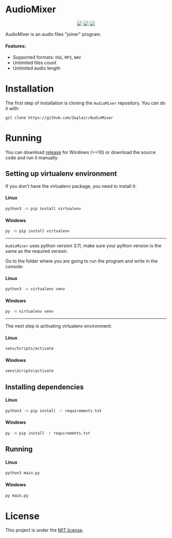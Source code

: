 # AudioMixer

<p align="center">
    <img src="https://img.shields.io/badge/python-3.11-green?logo=python&logoColor=white&style=for-the-badge">
    <img src="https://img.shields.io/badge/LICENSE-MIT-green?style=for-the-badge">
    <img src="https://img.shields.io/github/languages/code-size/Zwylair/AudioMixer?style=for-the-badge">
</p>

AudioMixer is an audio files "joiner" program.

#### Features:
* Supported formats: `OGG`, `MP3`, `WAV`
* Unlimited files count
* Unlimited audio length

# Installation


The first step of installation is cloning the `AudioMixer` repository. You can do it with:

```
git clone https://github.com/Zwylair/AudioMixer
```

# Running

You can download [release](https://github.com/Zwylair/AudioMixer/releases) for Windows (>=10) or download the source code and run it manually.

## Setting up virtualenv environment

If you don't have the virtualenv package, you need to install it:

#### Linux
```bash
python3 -m pip install virtualenv
```

#### Windows
```bash
py -m pip install virtualenv
```

---

`AudioMixer` uses python version 3.11, make sure your python version is the same as the required version.

Go to the folder where you are going to run the program and write in the console:

#### Linux
```bash
python3 -m virtualenv venv
```

#### Windows
```bash
py -m virtualenv venv
```

---

The next step is activating virtualenv environment:

#### Linux
```bash
venv/Scripts/activate
```

#### Windows
```bash
venv\Scripts\activate
```


## Installing dependencies

#### Linux
```bash
python3 -m pip install -r requirements.txt
```

#### Windows
```bash
py -m pip install -r requirements.txt
```

## Running

#### Linux
```bash
python3 main.py
```

#### Windows
```bash
py main.py
```

# License

This project is under the [MIT license](./LICENSE).
